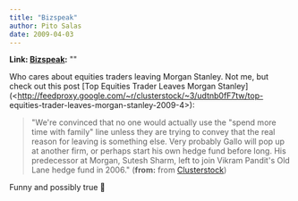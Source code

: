```yaml
---
title: "Bizspeak"
author: Pito Salas
date: 2009-04-03
---
```


**Link: [Bizspeak](None):** ""

Who cares about equities traders leaving Morgan Stanley. Not me, but check out
this post [Top Equities Trader Leaves Morgan
Stanley](<http://feedproxy.google.com/~r/clusterstock/~3/udtnb0fF7tw/top-
equities-trader-leaves-morgan-stanley-2009-4>):

> "We're convinced that no one would actually use the "spend more time with
> family" line unless they are trying to convey that the real reason for
> leaving is something else. Very probably Gallo will pop up at another firm,
> or perhaps start his own hedge fund before long. His predecessor at Morgan,
> Sutesh Sharm, left to join Vikram Pandit's Old Lane hedge fund in 2006."
> (**from:** from [Clusterstock](<http://feeds.feedburner.com/clusterstock>))

Funny and possibly true 🙂


